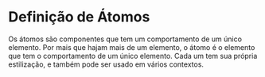 # Definição de Átomos

Os átomos são componentes que tem um comportamento de um único elemento.
Por mais que hajam mais de um elemento, o átomo é o elemento que tem o
comportamento de um único elemento.
Cada um tem sua própria estilização, e também pode ser usado em vários
contextos.